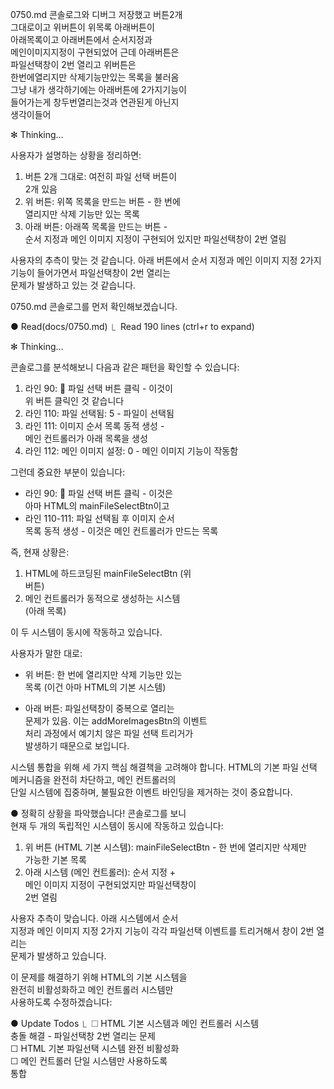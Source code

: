 0750.md 콘솔로그와 디버그 저장했고 버튼2개        
그대로이고 위버튼이 위목록 아래버튼이             
아래목록이고 아래버튼에서 순서지정과              
메인이미지지정이 구현되었어 근데 아래버튼은       
파일선택창이 2번 열리고 위버튼은                  
한번에열리지만 삭제기능만있는 목록을 불러옴       
그냥 내가 생각하기에는 아래버튼에 2가지기능이     
들어가는게 창두번열리는것과 연관된게 아닌지      
생각이들어

✻ Thinking…

사용자가 설명하는 상황을 정리하면:

1. 버튼 2개 그대로: 여전히 파일 선택 버튼이       
   2개 있음
2. 위 버튼: 위쪽 목록을 만드는 버튼 - 한 번에     
   열리지만 삭제 기능만 있는 목록
3. 아래 버튼: 아래쪽 목록을 만드는 버튼 -         
   순서 지정과 메인 이미지 지정이 구현되어
   있지만 파일선택창이 2번 열림

사용자의 추측이 맞는 것 같습니다. 아래
버튼에서 순서 지정과 메인 이미지 지정 2가지       
기능이 들어가면서 파일선택창이 2번 열리는         
문제가 발생하고 있는 것 같습니다.

0750.md 콘솔로그를 먼저 확인해보겠습니다.

● Read(docs/0750.md)
⎿  Read 190 lines (ctrl+r to expand)

✻ Thinking…

콘솔로그를 분석해보니 다음과 같은 패턴을
확인할 수 있습니다:

1. 라인 90: 🔵 파일 선택 버튼 클릭 - 이것이       
   위 버튼 클릭인 것 같습니다
2. 라인 110: 파일 선택됨: 5 - 파일이 선택됨
3. 라인 111: 이미지 순서 목록 동적 생성 -         
   메인 컨트롤러가 아래 목록을 생성
4. 라인 112: 메인 이미지 설정: 0 - 메인
   이미지 기능이 작동함

그런데 중요한 부분이 있습니다:
- 라인 90: 🔵 파일 선택 버튼 클릭 - 이것은        
  아마 HTML의 mainFileSelectBtn이고
- 라인 110-111: 파일 선택됨 후 이미지 순서        
  목록 동적 생성 - 이것은 메인 컨트롤러가
  만드는 목록

즉, 현재 상황은:
1. HTML에 하드코딩된 mainFileSelectBtn (위        
   버튼)
2. 메인 컨트롤러가 동적으로 생성하는 시스템       
   (아래 목록)

이 두 시스템이 동시에 작동하고 있습니다.

사용자가 말한 대로:
- 위 버튼: 한 번에 열리지만 삭제 기능만 있는      
  목록 (이건 아마 HTML의 기본 시스템)

- 아래 버튼: 파일선택창이 중복으로 열리는         
  문제가 있음. 이는 addMoreImagesBtn의 이벤트       
  처리 과정에서 예기치 않은 파일 선택 트리거가      
  발생하기 때문으로 보입니다.

시스템 통합을 위해 세 가지 핵심 해결책을
고려해야 합니다. HTML의 기본 파일 선택
메커니즘을 완전히 차단하고, 메인 컨트롤러의       
단일 시스템에 집중하며, 불필요한 이벤트
바인딩을 제거하는 것이 중요합니다.

● 정확히 상황을 파악했습니다! 콘솔로그를 보니       
현재 두 개의 독립적인 시스템이 동시에
작동하고 있습니다:

1. 위 버튼 (HTML 기본 시스템):
   mainFileSelectBtn - 한 번에 열리지만 삭제만       
   가능한 기본 목록
2. 아래 시스템 (메인 컨트롤러): 순서 지정 +       
   메인 이미지 지정이 구현되었지만 파일선택창이      
   2번 열림

사용자 추측이 맞습니다. 아래 시스템에서 순서      
지정과 메인 이미지 지정 2가지 기능이 각각
파일선택 이벤트를 트리거해서 창이 2번 열리는      
문제가 발생하고 있습니다.

이 문제를 해결하기 위해 HTML의 기본 시스템을      
완전히 비활성화하고 메인 컨트롤러 시스템만        
사용하도록 수정하겠습니다:

● Update Todos
⎿  ☐ HTML 기본 시스템과 메인 컨트롤러 시스템      
충돌 해결 - 파일선택창 2번 열리는 문제       
☐ HTML 기본 파일선택 시스템 완전 비활성화      
☐ 메인 컨트롤러 단일 시스템만 사용하도록       
통합
